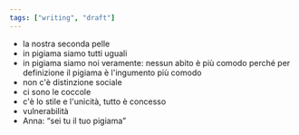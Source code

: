 ```yaml
---
tags: ["writing", "draft"]
---
```

- la nostra seconda pelle
- in pigiama siamo tutti uguali
- in pigiama siamo noi veramente: nessun abito è più comodo perché per definizione il pigiama è l'ingumento più comodo
- non c'è distinzione sociale
- ci sono le coccole
- c'è lo stile e l'unicità, tutto è concesso
- vulnerabilità
- Anna: <q>sei tu il tuo pigiama</q>